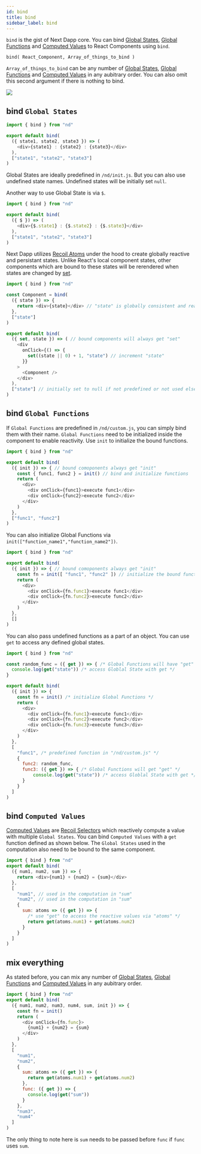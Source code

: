 ```yaml
---
id: bind
title: bind
sidebar_label: bind
---
```


`bind` is the gist of Next Dapp core. You can bind [Global States](/next-dapp/docs/global-states), [Global Functions](/next-dapp/docs/global-functions) and [Computed Values](/next-dapp/docs/computed-values) to React Components using `bind`.

`bind( React_Component, Array_of_things_to_bind )`

`Array_of_things_to_bind` can be any number of [Global States](/next-dapp/docs/global-states), [Global Functions](/next-dapp/docs/global-functions) and [Computed Values](/next-dapp/docs/computed-values) in any aubitrary order. You can also omit this second argument if there is nothing to bind.

![](/next-dapp/img/diagram-1.png)

## bind `Global States`

```javascript
import { bind } from "nd"

export default bind(
  ({ state1, state2, state3 }) => (
    <div>{state1} : {state2} : {state3}</div>
  ),
  ["state1", "state2", "state3"]
)

```

Global States are ideally predefined in `/nd/init.js`. But you can also use undefined state names. Undefined states will be initially set `null`.

Another way to use Global State is via `$`.

```javascript
import { bind } from "nd"

export default bind(
  ({ $ }) => (
    <div>{$.state1} : {$.state2} : {$.state3}</div>
  ),
  ["state1", "state2", "state3"]
)

```

Next Dapp utilizes [Recoil Atoms](https://recoiljs.org/docs/basic-tutorial/atoms) under the hood to create globally reactive and persistant states. Unlike React's local component states, other components which are bound to these states will be rerendered when states are changed by [set](/next-dapp/docs/set).

```javascript
import { bind } from "nd"

const Component = bind(
  ({ state }) => {
    return <div>{state}</div> // "state" is globally consistent and reactive
  },
  ["state"]
)

export default bind(
  ({ set, state }) => ( // bound components will always get "set"
    <div
      onClick={() => {
        set((state || 0) + 1, "state") // increment "state"
      }}
    >
      <Component />
    </div>
  ),
  ["state"] // initially set to null if not predefined or not used elsewhere before
)
```

## bind `Global Functions`

If `Global Functions` are predefined in `/nd/custom.js`, you can simply bind them with their name. `Global Functions` need to be initialized inside the component to enable reactivity. Use `init` to initialize the bound functions.

```javascript
import { bind } from "nd"

export default bind(
  ({ init }) => { // bound comoponents always get "init"
    const { func1, func2 } = init() // bind and initialize functions
	return (
      <div>
        <div onClick={func1}>execute func1</div>
        <div onClick={func2}>execute func2</div>
      </div>
    )
  },
  ["func1", "func2"]
)
```

You can also initialize Global Functions via `init(["function_name1","function_name2"])`.

```javascript
import { bind } from "nd"

export default bind(
  ({ init }) => { // bound comoponents always get "init"
    const fn = init([ "func1", "func2" ]) // initialize the bound functions
	return (
      <div>
        <div onClick={fn.func1}>execute func1</div>
        <div onClick={fn.func2}>execute func2</div>
      </div>
    )
  },
  []
)
```

You can also pass undefined functions as a part of an object.  You can use `get` to access any defined global states.

```javascript
import { bind } from "nd"

const random_func = ({ get }) => { /* Global Functions will have "get" */
  console.log(get("state")) /* access Globlal State with get */
}

export default bind(
  ({ init }) => {
    const fn = init() /* initialize Global Functions */
    return (
      <div>
        <div onClick={fn.func1}>execute func1</div>
        <div onClick={fn.func2}>execute func2</div>
        <div onClick={fn.func3}>execute func3</div>		
      </div>
    )
  },
  [
    "func1", /* predefined function in "/nd/custom.js" */
    {
      func2: random_func,
      func3: ({ get }) => { /* Global Functions will get "get" */
          console.log(get("state")) /* access Globlal State with get */
      }		  
    }
  ]
)
```

## bind `Computed Values`

[Computed Values](/next-dapp/docs/computed-values/) are [Recoil Selectors](https://recoiljs.org/docs/basic-tutorial/selectors) which reactively compute a value with multiple `Global States`. You can bind `Computed Values` with a `get` function defined as shown below. The `Global States` used in the computation also need to be bound to the same component.

```javascript
import { bind } from "nd"
export default bind(
  ({ num1, num2, sum }) => {
    return <div>{num1} + {num2} = {sum}</div>
  },
  [
    "num1", // used in the computation in "sum"
    "num2", // used in the computation in "sum"
    {
      sum: atoms => ({ get }) => {
	    /* use "get" to access the reactive values via "atoms" */
        return get(atoms.num1) + get(atoms.num2)
      }
    }
  ]
)
```

## mix everything

As stated before, you can mix any number of [Global States](/next-dapp/docs/global-states), [Global Functions](/next-dapp/docs/global-functions) and [Computed Values](/next-dapp/docs/computed-values) in any aubitrary order.


```javascript
import { bind } from "nd"
export default bind(
  ({ num1, num2, num3, num4, sum, init }) => {
    const fn = init()
    return (
      <div onClick={fn.func}>
        {num1} + {num2} = {sum}
      </div>
    )
  },
  [
    "num1",
    "num2",
    {
      sum: atoms => ({ get }) => {
        return get(atoms.num1) + get(atoms.num2)
      },
      func: ({ get }) => {
        console.log(get("sum"))
	  }
    },
    "num3",
    "num4"
  ]
)
```

The only thing to note here is `sum` needs to be passed before `func` if `func` uses `sum`.
